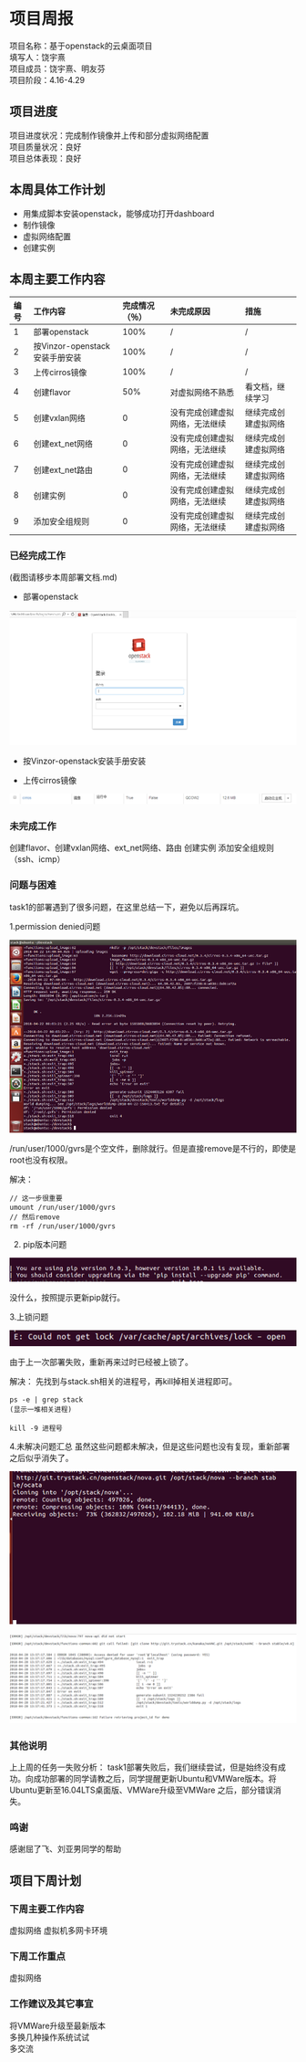 

# 项目周报

项目名称：基于openstack的云桌面项目</br>
填写人：饶宇熹</br>
项目成员：饶宇熹、明友芬</br>
项目阶段：4.16-4.29


## 项目进度

项目进度状况：完成制作镜像并上传和部分虚拟网络配置</br>
项目质量状况：良好</br>
项目总体表现：良好</br>


## 本周具体工作计划

* 用集成脚本安装openstack，能够成功打开dashboard
* 制作镜像
* 虚拟网络配置
* 创建实例


## 本周主要工作内容 


| 编号 | 工作内容 | 完成情况（％）| 未完成原因 | 措施
| :-------------- | :------------ | :------------ | :------------ | :------------ |
| 1 | 部署openstack | 100% | / | / |
| 2 | 按Vinzor-openstack安装手册安装 | 100% | / | / |
| 3 | 上传cirros镜像 | 100% | / | / |
| 4 | 创建flavor | 50% | 对虚拟网络不熟悉 | 看文档，继续学习 |
| 5 | 创建vxlan网络 | 0 | 没有完成创建虚拟网络，无法继续 | 继续完成创建虚拟网络 |
| 6 | 创建ext_net网络 | 0 | 没有完成创建虚拟网络，无法继续 | 继续完成创建虚拟网络 |
| 7 | 创建ext_net路由 | 0 | 没有完成创建虚拟网络，无法继续 | 继续完成创建虚拟网络 |
| 8 | 创建实例 | 0 | 没有完成创建虚拟网络，无法继续 | 继续完成创建虚拟网络
| 9 | 添加安全组规则 | 0 | 没有完成创建虚拟网络，无法继续 | 继续完成创建虚拟网络


### 已经完成工作

(截图请移步本周部署文档.md)

* 部署openstack

![](images/dashb.PNG)

* 按Vinzor-openstack安装手册安装


* 上传cirros镜像

![](images/img.PNG)


### 未完成工作

创建flavor、创建vxlan网络、ext_net网络、路由
创建实例
添加安全组规则（ssh、icmp）


### 问题与困难

task1的部署遇到了很多问题，在这里总结一下，避免以后再踩坑。

1.permission denied问题

![](images/err2.PNG)


/run/user/1000/gvrs是个空文件，删除就行。但是直接remove是不行的，即使是root也没有权限。


解决：
```
// 这一步很重要
umount /run/user/1000/gvrs
// 然后remove
rm -rf /run/user/1000/gvrs
```


2. pip版本问题

![](images/err3.PNG)

没什么，按照提示更新pip就行。


3.上锁问题

![](images/err4.PNG)

由于上一次部署失败，重新再来过时已经被上锁了。

解决：
先找到与stack.sh相关的进程号，再kill掉相关进程即可。
```
ps -e | grep stack
(显示一堆相关进程)

kill -9 进程号
```

4.未解决问题汇总
虽然这些问题都未解决，但是这些问题也没有复现，重新部署之后似乎消失了。

![](images/err1.PNG)

![](images/err5.PNG)


### 其他说明

上上周的任务一失败分析：
task1部署失败后，我们继续尝试，但是始终没有成功。向成功部署的同学请教之后，同学提醒更新Ubuntu和VMWare版本。将Ubuntu更新至16.04LTS桌面版、VMWare升级至VMWare 之后，部分错误消失。



### 鸣谢
感谢屈了飞、刘亚男同学的帮助


## 项目下周计划

### 下周主要工作内容

虚拟网络
虚拟机多网卡环境

### 下周工作重点

虚拟网络

### 工作建议及其它事宜

将VMWare升级至最新版本</br>
多换几种操作系统试试</br>
多交流</br>


